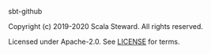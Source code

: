 [comment]: <> (Don't edit this file!)
[comment]: <> (It is automatically updated after every release of https://github.com/alejandrohdezma/defaults)
[comment]: <> (If you want to suggest change, please open a PR or issue in that repository)

sbt-github

Copyright (c) 2019-2020 Scala Steward. All rights reserved.

Licensed under Apache-2.0. See [LICENSE](LICENSE) for terms.